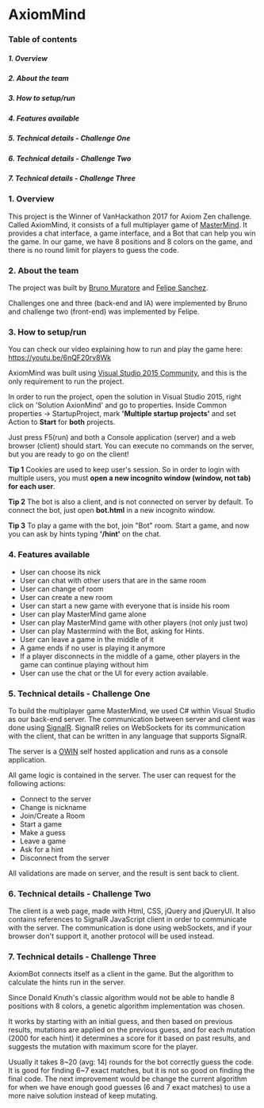 # AxiomMind

### Table of contents

##### 1. Overview
##### 2. About the team
##### 3. How to setup/run
##### 4. Features available
##### 5. Technical details - Challenge One
##### 6. Technical details - Challenge Two
##### 7. Technical details - Challenge Three

### 1. Overview

This project is the Winner of VanHackathon 2017 for Axiom Zen challenge.
Called AxiomMind, it consists of a full multiplayer game of [MasterMind](https://en.wikipedia.org/wiki/Mastermind_(board_game)).
It provides a chat interface, a game interface, and a Bot that can help you win the game.
In our game, we have 8 positions and 8 colors on the game, and there is no round limit for players to guess the code.

### 2. About the team

The project was built by [Bruno Muratore](https://www.linkedin.com/in/brunomuratore) and [Felipe Sanchez](https://br.linkedin.com/in/sanchezit/en).

Challenges one and three (back-end and IA) were implemented by Bruno and challenge two (front-end) was implemented by Felipe.


### 3. How to setup/run

You can check our video explaining how to run and play the game here: https://youtu.be/6nQF20rv8Wk

AxiomMind was built using [Visual Studio 2015 Community](https://www.visualstudio.com/pt-br/products/visual-studio-community-vs.aspx), and this is the only requirement to run the project.

In order to run the project, open the solution in Visual Studio 2015, right click on 'Solution AxionMind' and go to properties.
Inside Common properties -> StartupProject, mark **'Multiple startup projects'** and set Action to **Start** for **both** projects.

Just press F5(run) and both a Console application (server) and a web browser (client) should start. You can execute no commands on the server, but you are ready to go on the client!

**Tip 1** Cookies are used to keep user's session. So in order to login with multiple users, you must **open a new incognito window (window, not tab) for each user**.

**Tip 2** The bot is also a client, and is not connected on server by default. To connect the bot, just open **bot.html** in a new incognito window.

**Tip 3** To play a game with the bot, join "Bot" room. Start a game, and now you can ask by hints typing **'/hint'** on the chat.


### 4. Features available

* User can choose its nick
* User can chat with other users that are in the same room
* User can change of room
* User can create a new room
* User can start a new game with everyone that is inside his room
* User can play MasterMind game alone
* User can play MasterMind game with other players (not only just two)
* User can play Mastermind with the Bot, asking for Hints.
* User can leave a game in the middle of it
* A game ends if no user is playing it anymore
* If a player disconnects in the middle of a game, other players in the game can continue playing without him
* User can use the chat or the UI for every action available.


### 5. Technical details - Challenge One

To build the multiplayer game MasterMind, we used C# within Visual Studio as our back-end server. The communication between server and client was done using [SignalR](http://www.asp.net/signalr). SignalR relies on WebSockets for its communication with the client, that can be written in any language that supports SignalR. 

The server is a [OWIN](http://owin.org/) self hosted application and runs as a console application.

All game logic is contained in the server. The user can request for the following actions:
* Connect to the server
* Change is nickname
* Join/Create a Room
* Start a game
* Make a guess
* Leave a game
* Ask for a hint
* Disconnect from the server

All validations are made on server, and the result is sent back to client.

### 6. Technical details - Challenge Two

The client is a web page, made with Html, CSS, jQuery and jQueryUI. It also contains references to SignalR JavaScript client in order to communicate with the server. The communication is done using webSockets, and if your browser don't support it, another protocol will be used instead.


### 7. Technical details - Challenge Three

AxiomBot connects itself as a client in the game. But the algorithm to calculate the hints run in the server.

Since Donald Knuth's classic algorithm would not be able to handle 8 positions with 8 colors, a genetic algorithm implementation was chosen.

It works by starting with an initial guess, and then based on previous results, mutations are applied on the previous guess, and for each mutation (2000 for each hint) it determines a score for it based on past results, and suggests the mutation with maximum score for the player.

Usually it takes 8\~20 (avg: 14) rounds for the bot correctly guess the code. It is good for finding 6\~7 exact matches, but it is not so good on finding the final code. The next improvement would be change the current algorithm for when we have enough good guesses (6 and 7 exact matches) to use a more naive solution instead of keep mutating.
